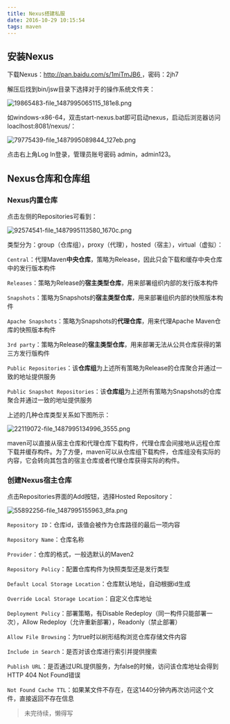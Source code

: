 ```yaml
---
title: Nexus搭建私服
date: 2016-10-29 10:15:54
tags: maven
---
```

## 安装Nexus  
下载Nexus：[http://pan.baidu.com/s/1miTmJB6 ](http://pan.baidu.com/s/1miTmJB6 )，密码：2jh7

解压后找到bin/jsw目录下选择对于的操作系统文件夹：  

![19865483-file_1487995065115_181e8.png](img/19865483-file_1487995065115_181e8.png)

<!--more--> 
如windows-x86-64，双击start-nexus.bat即可启动nexus，启动后浏览器访问loaclhost:8081/nexus/：

![79775439-file_1487995089844_127eb.png](img/79775439-file_1487995089844_127eb.png)

点击右上角Log In登录，管理员账号密码 admin，admin123。
## Nexus仓库和仓库组
### Nexus内置仓库
点击左侧的Repositories可看到： 

![92574541-file_1487995113580_1670c.png](img/92574541-file_1487995113580_1670c.png)

类型分为：group（仓库组），proxy（代理），hosted（宿主），virtual（虚拟）：

`Central`：代理Maven**中央仓库**，策略为Release，因此只会下载和缓存中央仓库中的发行版本构件

`Releases`：策略为Release的**宿主类型仓库**，用来部署组织内部的发行版本构件

`Snapshots`：策略为Snapshots的**宿主类型仓库**，用来部署组织内部的快照版本构件

`Apache Snapshots`：策略为Snapshots的**代理仓库**，用来代理Apache Maven仓库的快照版本构件

`3rd party`：策略为Release的**宿主类型仓库**，用来部署无法从公共仓库获得的第三方发行版构件

`Public Repositories`：该**仓库组**为上述所有策略为Release的仓库聚合并通过一致的地址提供服务

`Public Snapshot Repositories`：该**仓库组**为上述所有策略为Snapshots的仓库聚合并通过一致的地址提供服务

上述的几种仓库类型关系如下图所示：  

![22119072-file_1487995134996_3555.png](img/22119072-file_1487995134996_3555.png)

maven可以直接从宿主仓库和代理仓库下载构件，代理仓库会间接地从远程仓库下载并缓存构件。为了方便，maven可以从仓库组下载构件，仓库组没有实际的内容，它会转向其包含的宿主仓库或者代理仓库获得实际的构件。
### 创建Nexus宿主仓库
点击Repositories界面的Add按钮，选择Hosted Repository：    

![55892256-file_1487995155963_8fa.png](img/55892256-file_1487995155963_8fa.png)

`Repository ID`：仓库id，该值会被作为仓库路径的最后一项内容

`Repository Name`：仓库名称

`Provider`：仓库的格式，一般选默认的Maven2

`Repository Policy`：配置仓库构件为快照类型还是发行类型

`Default Local Storage Location`：仓库默认地址，自动根据id生成

`Override Local Storage Location`：自定义仓库地址

`Deployment Policy`：部署策略，有Disable Redeploy（同一构件只能部署一次），Allow Redeploy（允许重新部署），Readonly（禁止部署）

`Allow File Browsing`：为true时以树形结构浏览仓库存储文件内容

`Include in Search`：是否对该仓库进行索引并提供搜索

`Publish URL`：是否通过URL提供服务，为false的时候，访问该仓库地址会得到HTTP 404 Not Found错误

`Not Found Cache TTL`：如果某文件不存在，在这1440分钟内再次访问这个文件，直接返回不存在信息

> 未完待续，懒得写 